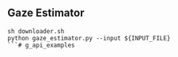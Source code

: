 ## Gaze Estimator
```
sh downloader.sh
python gaze_estimator.py --input ${INPUT_FILE}
```# g_api_examples
